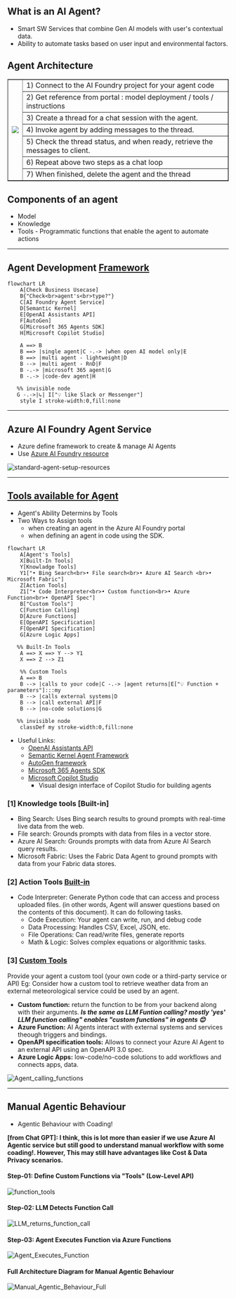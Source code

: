 ## What is an AI Agent?

   - Smart SW Services that combine Gen AI models with user's contextual data.
   - Ability to automate tasks based on user input and environmental factors.

## Agent Architecture



<table border="1">
  <tr>
    <td rowspan="7">
    <img src="./images/ai-agent-architecture.png" >
    <td>1) Connect to the AI Foundry project for your agent code</td>
  </tr>
  <tr>
    <td>2) Get reference from portal : model deployment / tools / instructions</td>
  </tr>
  <tr>
    <td>3) Create a thread for a chat session with the agent.</td>
  </tr>
  <tr>
    <td>4) Invoke agent by adding messages to the thread.</td>
  </tr>
  <tr>
    <td>5) Check the thread status, and when ready, retrieve the messages to client.</td>
  </tr>
  <tr>
    <td>6) Repeat above two steps as a chat loop </td>
  </tr>
  <tr>
    <td>7) When finished, delete the agent and the thread</td>
  </tr>
</table>

## Components of an agent
   - Model
   - Knowledge   
   - Tools - Programmatic functions that enable the agent to automate actions

--- 

## Agent Development [Framework](https://learn.microsoft.com/en-us/training/modules/ai-agent-fundamentals/3-agent-development)

```mermaid
flowchart LR
    A[Check Business Usecase] 
    B{"Check<br>agent's<br>type?"}
    C[AI Foundry Agent Service]
    D[Semantic Kernel]
    E[OpenAI Assistants API]
    F[AutoGen]
    G[Microsoft 365 Agents SDK]
    H[Microsoft Copilot Studio]

    A ==> B 
    B ==> |single agent|C -.-> |when open AI model only|E
    B ==> |multi agent - lightweight|D
    B --> |multi agent - RnD|F
    B -.-> |microsoft 365 agent|G
    B -.-> |code-dev agent|H

   %% invisible node
   G -.->|↳| I["💡 like Slack or Messenger"]
    style I stroke-width:0,fill:none
```

---

## Azure AI Foundry Agent Service
   * Azure define framework to create & manage AI Agents
   * Use [Azure AI Foundry resource](https://learn.microsoft.com/en-us/azure/ai-services/agents/)

![standard-agent-setup-resources](./images/standard-agent-setup-resources.png)

    
---


## [Tools available for Agent](https://learn.microsoft.com/en-us/training/modules/develop-ai-agent-azure/4-when-use-agent-service)

   - Agent's Ability Determins by Tools
   - Two Ways to Assign tools
     - when creating an agent in the Azure AI Foundry portal
     - when defining an agent in code using the SDK.

```mermaid
flowchart LR
    A[Agent's Tools] 
    X[Built-In Tools]
    Y[Knowladge Tools]
    Y1["• Bing Search<br>• File search<br>• Azure AI Search <br>• Microsoft Fabric"]
    Z[Action Tools]
    Z1["• Code Interpreter<br>• Custom function<br>• Azure Function<br>• OpenAPI Spec"]
    B["Custom Tools"]
    C[Function Calling]
    D[Azure Functions]
    E[OpenAPI Specification]
    F[OpenAPI Specification]
    G[Azure Logic Apps]

   %% Built-In Tools
    A ==> X ==> Y --> Y1
    X ==> Z --> Z1

    %% Custom Tools
    A ==> B 
    B --> |calls to your code|C -.-> |agent returns|E["💡 Function + parameters"]:::my
    B --> |calls external systems|D
    B --> |call external API|F
    B --> |no-code solutions|G

   %% invisible node
    classDef my stroke-width:0,fill:none
```

- Useful Links:
   - [OpenAI Assistants API](https://learn.microsoft.com/en-us/azure/ai-services/openai/how-to/assistant)
   - [Semantic Kernel Agent Framework](https://learn.microsoft.com/en-us/semantic-kernel/frameworks/agent/?pivots=programming-language-csharp)
   - [AutoGen framework](https://microsoft.github.io/autogen/stable/index.html)
   - [Microsoft 365 Agents SDK](https://learn.microsoft.com/en-us/microsoft-365/agents-sdk/)
   - [Microsoft Copilot Studio](https://learn.microsoft.com/en-us/microsoft-copilot-studio/)
     - Visual design interface of Copilot Studio for building agents
### [1] Knowledge tools [Built-in]
   * Bing Search: Uses Bing search results to ground prompts with real-time live data from the web.
   * File search: Grounds prompts with data from files in a vector store.
   * Azure AI Search: Grounds prompts with data from Azure AI Search query results.
   * Microsoft Fabric: Uses the Fabric Data Agent to ground prompts with data from your Fabric data stores.
### [2] Action Tools [Built-in](https://learn.microsoft.com/en-us/training/modules/build-agent-with-custom-tools/1-introduction)
   * Code Interpreter: Generate Python code that can access and process uploaded files. (in other words, Agent will answer questions based on the contents of this document). It can do following tasks.
     * Code Execution: Your agent can write, run, and debug code
     * Data Processing: Handles CSV, Excel, JSON, etc. 
     * File Operations: Can read/write files, generate reports
     * Math & Logic: Solves complex equations or algorithmic tasks.

### [3] [Custom Tools](https://learn.microsoft.com/en-us/training/modules/build-agent-with-custom-tools/3-custom-tool-options)

 Provide your agent a custom tool (your own code or a third-party service or API) Eg: Consider how a custom tool to retrieve weather data from an external meteorological service could be used by an agent.
   * **Custom function:** return the function to be from your backend along with their arguments. **_Is the same as LLM Funtion calling? mostly 'yes' LLM function calling" enables "custom functions" in agents 😊_**
   * **Azure Function:** AI Agents interact with external systems and services theough triggers and bindings.
   * **OpenAPI specification tools:** Allows to connect your Azure AI Agent to an external API using an OpenAPI 3.0 spec.
   * **Azure Logic Apps:** low-code/no-code solutions to add workflows and connects apps, data.

![Agent_calling_functions](./images/Agent_calling_functions.PNG)


---
##  Manual Agentic Behaviour

- Agentic Behaviour with Coading!

**[from Chat GPT]: I think, this is lot more than easier if we use Azure AI Agentic service but still good to understand manual workflow with some coading!. However, This may still have advantages like Cost & Data Privacy scenarios.**

#### Step-01: Define Custom Functions via "Tools" (Low-Level API)
![function_tools](./images/function_tools.PNG)
#### Step-02: LLM Detects Function Call 
![LLM_returns_function_call](./images/LLM_returns_function_call.PNG)
#### Step-03: Agent Executes Function via Azure Functions
![Agent_Executes_Function](./images/Agent_Executes_Function.PNG)

#### Full Architecture Diagram for Manual Agentic Behaviour
![Manual_Agentic_Behaviour_Full](./images/Manual_Agentic_Behaviour_Full%20Architecture.png)

